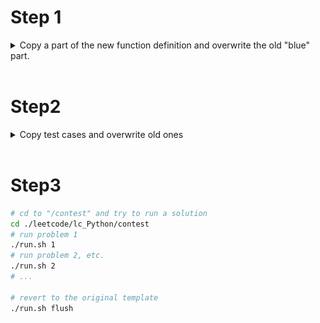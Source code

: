 # Step 1 
<details>
<summary>Copy a part of the new function definition and overwrite the old "blue" part.</summary>
<br>
<p>From a new problem</p>
<img src="../../pic/py_contest_p1.png"/>
<p>To one of template file</p> 
<img src="../../pic/py_contest_p2.png"/> 
</details>
<br>

# Step2
<details>
<summary>Copy test cases and overwrite old ones</summary>
<br>
<img src="../../pic/py_contest_p3.png"/>
</details>
<br>

# Step3
```sh
# cd to "/contest" and try to run a solution
cd ./leetcode/lc_Python/contest
# run problem 1
./run.sh 1
# run problem 2, etc.
./run.sh 2
# ...

# revert to the original template
./run.sh flush
```